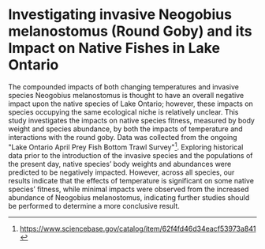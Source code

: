 # Investigating invasive Neogobius melanostomus (Round Goby) and its Impact on Native Fishes in Lake Ontario

The compounded impacts of both changing temperatures and invasive species Neogobius melanostomus is thought to have an overall negative impact upon the native species of Lake Ontario; however, these impacts on species occupying the same ecological niche is relatively unclear. This study investigates the impacts on native species fitness, measured by body weight and species abundance, by both the impacts of temperature and interactions with the round goby. Data was collected from the ongoing "Lake Ontario April Prey Fish Bottom Trawl Survey"[^1]. Exploring historical data prior to the introduction of the invasive species and the populations of the present day, native species’ body weights and abundances were predicted to be negatively impacted. However, across all species, our results indicate that the effects of temperature is significant on some native species’ fitness, while minimal impacts were observed from the increased abundance of Neogobius melanostomus, indicating further studies should be performed to determine a more conclusive result. 



[^1]: https://www.sciencebase.gov/catalog/item/62f4fd46d34eacf53973a841
